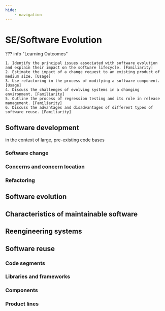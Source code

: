 ```yaml
---
hide:
    - navigation
---
```

# SE/Software Evolution

??? info "Learning Outcomes"

    1. Identify the principal issues associated with software evolution and explain their impact on the software lifecycle. [Familiarity]
    2. Estimate the impact of a change request to an existing product of medium size. [Usage]
    3. Use refactoring in the process of modifying a software component. [Usage]
    4. Discuss the challenges of evolving systems in a changing environment. [Familiarity]
    5. Outline the process of regression testing and its role in release management. [Familiarity]
    6. Discuss the advantages and disadvantages of different types of software reuse. [Familiarity]

## Software development 
in the context of large, pre-existing code bases

### Software change

### Concerns and concern location

### Refactoring

## Software evolution

## Characteristics of maintainable software

## Reengineering systems

## Software reuse

### Code segments

### Libraries and frameworks

### Components

### Product lines
